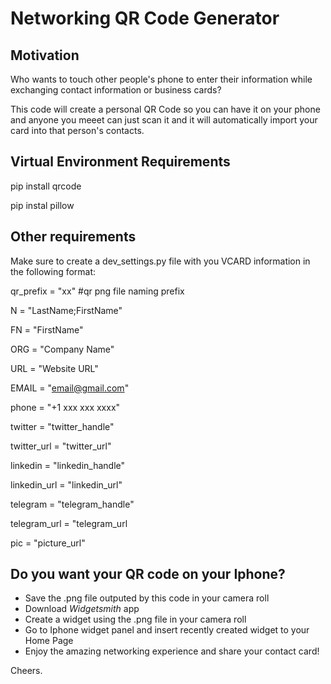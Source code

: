# Networking QR Code Generator 
## Motivation
Who wants to touch other people's phone to enter their information while exchanging contact information or business cards? 

This code will create a personal QR Code so you can have it on your phone and anyone you meeet can just scan it and it will automatically import your card into that person's contacts.

## Virtual Environment Requirements
pip install qrcode

pip instal pillow

## Other requirements
Make sure to create a dev_settings.py file with you VCARD information in the following format:

qr_prefix = "xx" #qr png file naming prefix

N = "LastName;FirstName"

FN = "FirstName" 

ORG = "Company Name"

URL = "Website URL"

EMAIL = "email@gmail.com"

phone = "+1 xxx xxx xxxx"

twitter = "twitter_handle"

twitter_url = "twitter_url"

linkedin = "linkedin_handle"

linkedin_url = "linkedin_url"

telegram = "telegram_handle"

telegram_url = "telegram_url

pic = "picture_url"

## Do you want your QR code on your Iphone?
- Save the .png file outputed by this code in your camera roll
- Download *Widgetsmith* app
- Create a widget using the .png file in your camera roll
- Go to Iphone widget panel and insert recently created widget to your Home Page
- Enjoy the amazing networking experience and share your contact card!


Cheers. 